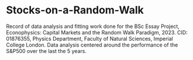 # Stocks-on-a-Random-Walk
Record of data analysis and fitting work done for the BSc Essay Project, Econophysics: Capital Markets and the Random Walk Paradigm, 2023.
CID: 01876355, Physics Department, Faculty of Natural Sciences, Imperial College London.
Data analysis centered around the performance of the S&P500 over the last the 5 years.
